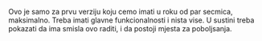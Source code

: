 Ovo je samo za prvu verziju koju cemo imati u roku od par secmica, maksimalno. Treba imati glavne funkcionalnosti i nista vise. U sustini treba pokazati da ima smisla ovo raditi, i da postoji mjesta za poboljsanja.
